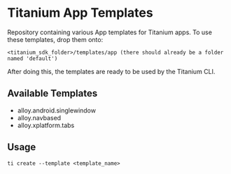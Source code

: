 # Titanium App Templates

Repository containing various App templates for Titanium apps.  To use these templates, drop them onto:

	<titanium_sdk_folder>/templates/app (there should already be a folder named 'default')

After doing this, the templates are ready to be used by the Titanium CLI.


## Available Templates

* alloy.android.singlewindow
* alloy.navbased
* alloy.xplatform.tabs

## Usage

	ti create --template <template_name>